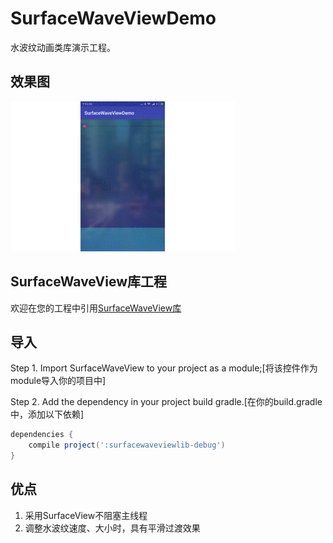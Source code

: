 # SurfaceWaveViewDemo
水波纹动画类库演示工程。
## 效果图
![](https://github.com/Louis19910615/SurfaceWaveViewDemo/blob/master/SurfaceWaveView_Gif.gif)
## SurfaceWaveView库工程
欢迎在您的工程中引用[SurfaceWaveView库](https://github.com/Louis19910615/SurfaceWaveView "SurfaceWaveView库")
## 导入

Step 1. Import SurfaceWaveView to your project as a module;[将该控件作为module导入你的项目中]


Step 2. Add the dependency in your project build gradle.[在你的build.gradle中，添加以下依赖]

```gradle
dependencies {
    compile project(':surfacewaveviewlib-debug')
}
```
## 优点
1. 采用SurfaceView不阻塞主线程
2. 调整水波纹速度、大小时，具有平滑过渡效果
